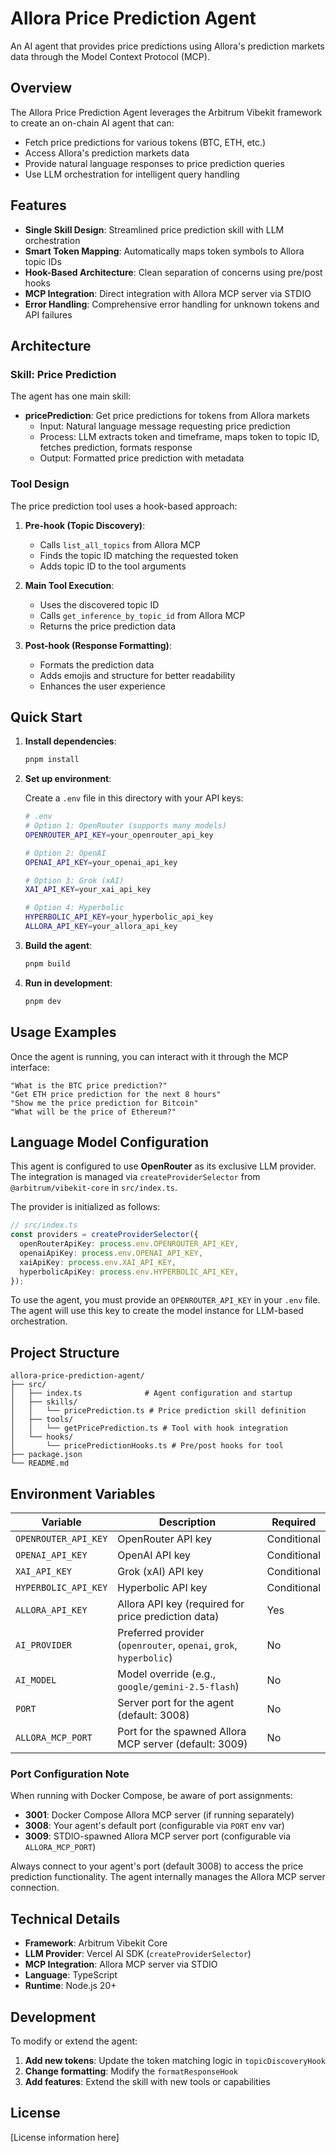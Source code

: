 # Allora Price Prediction Agent

An AI agent that provides price predictions using Allora's prediction markets data through the Model Context Protocol (MCP).

## Overview

The Allora Price Prediction Agent leverages the Arbitrum Vibekit framework to create an on-chain AI agent that can:

- Fetch price predictions for various tokens (BTC, ETH, etc.)
- Access Allora's prediction markets data
- Provide natural language responses to price prediction queries
- Use LLM orchestration for intelligent query handling

## Features

- **Single Skill Design**: Streamlined price prediction skill with LLM orchestration
- **Smart Token Mapping**: Automatically maps token symbols to Allora topic IDs
- **Hook-Based Architecture**: Clean separation of concerns using pre/post hooks
- **MCP Integration**: Direct integration with Allora MCP server via STDIO
- **Error Handling**: Comprehensive error handling for unknown tokens and API failures

## Architecture

### Skill: Price Prediction

The agent has one main skill:

- **pricePrediction**: Get price predictions for tokens from Allora markets
  - Input: Natural language message requesting price prediction
  - Process: LLM extracts token and timeframe, maps token to topic ID, fetches prediction, formats response
  - Output: Formatted price prediction with metadata

### Tool Design

The price prediction tool uses a hook-based approach:

1. **Pre-hook (Topic Discovery)**:

   - Calls `list_all_topics` from Allora MCP
   - Finds the topic ID matching the requested token
   - Adds topic ID to the tool arguments

2. **Main Tool Execution**:

   - Uses the discovered topic ID
   - Calls `get_inference_by_topic_id` from Allora MCP
   - Returns the price prediction data

3. **Post-hook (Response Formatting)**:
   - Formats the prediction data
   - Adds emojis and structure for better readability
   - Enhances the user experience

## Quick Start

1. **Install dependencies**:

   ```bash
   pnpm install
   ```

2. **Set up environment**:

   Create a `.env` file in this directory with your API keys:

   ```bash
   # .env
   # Option 1: OpenRouter (supports many models)
   OPENROUTER_API_KEY=your_openrouter_api_key

   # Option 2: OpenAI
   OPENAI_API_KEY=your_openai_api_key

   # Option 3: Grok (xAI)
   XAI_API_KEY=your_xai_api_key

   # Option 4: Hyperbolic
   HYPERBOLIC_API_KEY=your_hyperbolic_api_key
   ALLORA_API_KEY=your_allora_api_key
   ```

3. **Build the agent**:

   ```bash
   pnpm build
   ```

4. **Run in development**:
   ```bash
   pnpm dev
   ```

## Usage Examples

Once the agent is running, you can interact with it through the MCP interface:

```
"What is the BTC price prediction?"
"Get ETH price prediction for the next 8 hours"
"Show me the price prediction for Bitcoin"
"What will be the price of Ethereum?"
```

## Language Model Configuration

This agent is configured to use **OpenRouter** as its exclusive LLM provider. The integration is managed via `createProviderSelector` from `@arbitrum/vibekit-core` in `src/index.ts`.

The provider is initialized as follows:

```typescript
// src/index.ts
const providers = createProviderSelector({
  openRouterApiKey: process.env.OPENROUTER_API_KEY,
  openaiApiKey: process.env.OPENAI_API_KEY,
  xaiApiKey: process.env.XAI_API_KEY,
  hyperbolicApiKey: process.env.HYPERBOLIC_API_KEY,
});
```

To use the agent, you must provide an `OPENROUTER_API_KEY` in your `.env` file. The agent will use this key to create the model instance for LLM-based orchestration.

## Project Structure

```
allora-price-prediction-agent/
├── src/
│   ├── index.ts              # Agent configuration and startup
│   ├── skills/
│   │   └── pricePrediction.ts # Price prediction skill definition
│   ├── tools/
│   │   └── getPricePrediction.ts # Tool with hook integration
│   └── hooks/
│       └── pricePredictionHooks.ts # Pre/post hooks for tool
├── package.json
└── README.md
```

## Environment Variables

| Variable             | Description                                                       | Required    |
| -------------------- | ----------------------------------------------------------------- | ----------- |
| `OPENROUTER_API_KEY` | OpenRouter API key                                                | Conditional |
| `OPENAI_API_KEY`     | OpenAI API key                                                    | Conditional |
| `XAI_API_KEY`        | Grok (xAI) API key                                                | Conditional |
| `HYPERBOLIC_API_KEY` | Hyperbolic API key                                                | Conditional |
| `ALLORA_API_KEY`     | Allora API key (required for price prediction data)               | Yes         |
| `AI_PROVIDER`        | Preferred provider (`openrouter`, `openai`, `grok`, `hyperbolic`) | No          |
| `AI_MODEL`           | Model override (e.g., `google/gemini-2.5-flash`)                  | No          |
| `PORT`               | Server port for the agent (default: 3008)                         | No          |
| `ALLORA_MCP_PORT`    | Port for the spawned Allora MCP server (default: 3009)            | No          |

### Port Configuration Note

When running with Docker Compose, be aware of port assignments:

- **3001**: Docker Compose Allora MCP server (if running separately)
- **3008**: Your agent's default port (configurable via `PORT` env var)
- **3009**: STDIO-spawned Allora MCP server port (configurable via `ALLORA_MCP_PORT`)

Always connect to your agent's port (default 3008) to access the price prediction functionality. The agent internally manages the Allora MCP server connection.

## Technical Details

- **Framework**: Arbitrum Vibekit Core
- **LLM Provider**: Vercel AI SDK (`createProviderSelector`)
- **MCP Integration**: Allora MCP server via STDIO
- **Language**: TypeScript
- **Runtime**: Node.js 20+

## Development

To modify or extend the agent:

1. **Add new tokens**: Update the token matching logic in `topicDiscoveryHook`
2. **Change formatting**: Modify the `formatResponseHook`
3. **Add features**: Extend the skill with new tools or capabilities

## License

[License information here]
